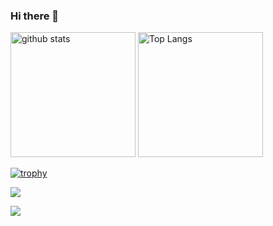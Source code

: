 ### Hi there 👋

<!--
**takumi-lax/takumi-lax** is a ✨ _special_ ✨ repository because its `README.md` (this file) appears on your GitHub profile.

Here are some ideas to get you started:

- 🔭 I’m currently working on ...
- 🌱 I’m currently learning ...
- 👯 I’m looking to collaborate on ...
- 🤔 I’m looking for help with ...
- 💬 Ask me about ...
- 📫 How to reach me: ...
- 😄 Pronouns: ...
- ⚡ Fun fact: ...
-->

<p align="left"> 
  <img alt="github stats" height="200px" src="https://github-readme-stats.vercel.app/api?username=takumi-lax&theme=github_dark&show_icons=true" />
  <img alt="Top Langs" height="200px" src="https://github-readme-stats.vercel.app/api/top-langs/?username=takumi-lax&theme=github_dark&show_icons=true" />
</p>

[![trophy](https://github-profile-trophy.vercel.app/?username=takumi-lax&theme=algolia&column=7)](https://github.com/ryo-ma/github-profile-trophy)

![](https://github-profile-summary-cards.vercel.app/api/cards/profile-details?username=takumi-lax&theme=nord_dark)

![](https://komarev.com/ghpvc/?username=takumi-lax&color=blue)
